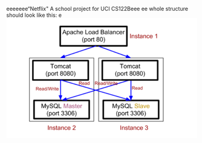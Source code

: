 eeeeeee“Netflix"
A school project for UCI CS122Beee
ee
whole structure should look like this:
e
![image](https://github.com/cxk123/-Netflix-CS122B/blob/master/images/struture.PNG)
